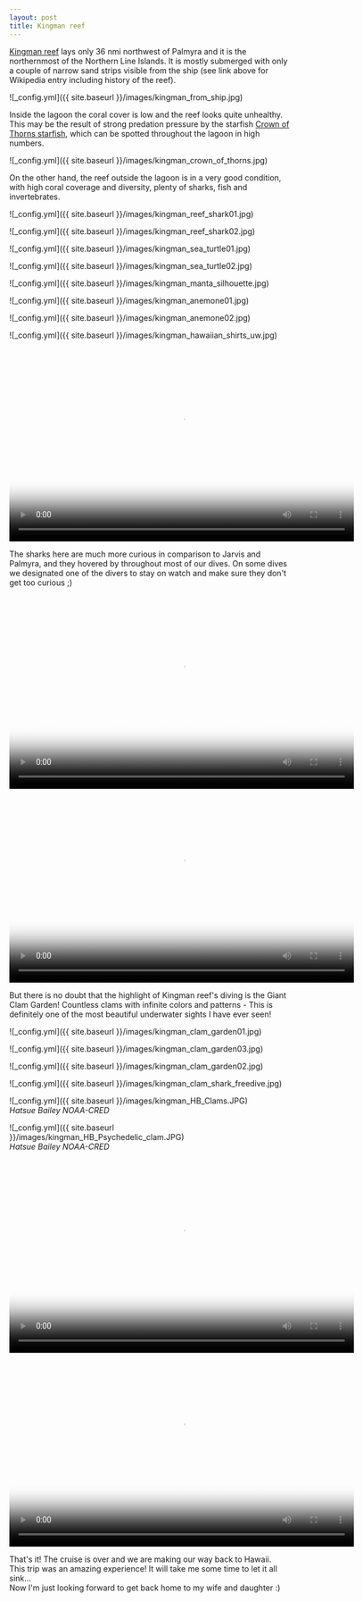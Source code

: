 ```yaml
---
layout: post
title: Kingman reef
---
```


[Kingman reef](http://en.wikipedia.org/wiki/Kingman_Reef) lays only 36 nmi northwest of Palmyra and it is the northernmost of the Northern Line Islands. It is mostly submerged with only a couple of narrow sand strips visible from the ship (see link above for Wikipedia entry including history of the reef).  

![_config.yml]({{ site.baseurl }}/images/kingman_from_ship.jpg)  

Inside the lagoon the coral cover is low and the reef looks quite unhealthy. This may be the result of strong predation pressure by the starfish [Crown of Thorns starfish](http://en.wikipedia.org/wiki/Crown-of-thorns_starfish), which can be spotted throughout the lagoon in high numbers.  

![_config.yml]({{ site.baseurl }}/images/kingman_crown_of_thorns.jpg)  

On the other hand, the reef outside the lagoon is in a very good condition, with high coral coverage and diversity, plenty of sharks, fish and invertebrates.

![_config.yml]({{ site.baseurl }}/images/kingman_reef_shark01.jpg)  

![_config.yml]({{ site.baseurl }}/images/kingman_reef_shark02.jpg)  

![_config.yml]({{ site.baseurl }}/images/kingman_sea_turtle01.jpg)  

![_config.yml]({{ site.baseurl }}/images/kingman_sea_turtle02.jpg)  

![_config.yml]({{ site.baseurl }}/images/kingman_manta_silhouette.jpg)  

![_config.yml]({{ site.baseurl }}/images/kingman_anemone01.jpg)  

![_config.yml]({{ site.baseurl }}/images/kingman_anemone02.jpg)  

![_config.yml]({{ site.baseurl }}/images/kingman_hawaiian_shirts_uw.jpg)  


<video poster="/images/kingman_reef_poster.jpg" width="618" height="347" controls preload>
    <source src="/images/kingman_reef.mp4" media="only screen and (min-device-width: 568px)"></source>
    <source src="/images/kingman_reef.iphone.mp4" media="only screen and (max-device-width: 568px)"></source>
</video>


The sharks here are much more curious in comparison to Jarvis and Palmyra, and they hovered by throughout most of our dives. On some dives we designated one of the divers to stay on watch and make sure they don't get too curious ;)


<video poster="/images/kingman_reef_sharks_poster.jpg" width="618" height="347" controls preload>
    <source src="/images/kingman_reef_sharks.mp4" media="only screen and (min-device-width: 568px)"></source>
    <source src="/images/kingman_reef_sharks.iphone.mp4" media="only screen and (max-device-width: 568px)"></source>
</video>


<video poster="/images/kingman_curious_sharks_poster.jpg" width="618" height="347" controls preload>
    <source src="/images/kingman_curious_sharks.mp4" media="only screen and (min-device-width: 568px)"></source>
    <source src="/images/kingman_curious_sharks.iphone.mp4" media="only screen and (max-device-width: 568px)"></source>
</video>


But there is no doubt that the highlight of Kingman reef's diving is the Giant Clam Garden! Countless clams with infinite colors and patterns - This is definitely one of the most beautiful underwater sights I have ever seen!

![_config.yml]({{ site.baseurl }}/images/kingman_clam_garden01.jpg)  

![_config.yml]({{ site.baseurl }}/images/kingman_clam_garden03.jpg)  

![_config.yml]({{ site.baseurl }}/images/kingman_clam_garden02.jpg)  

![_config.yml]({{ site.baseurl }}/images/kingman_clam_shark_freedive.jpg)  

![_config.yml]({{ site.baseurl }}/images/kingman_HB_Clams.JPG)  
_Hatsue Bailey NOAA-CRED_  

![_config.yml]({{ site.baseurl }}/images/kingman_HB_Psychedelic_clam.JPG)  
_Hatsue Bailey NOAA-CRED_  


<video poster="/images/kingman_clam_garden_poster.jpg" width="618" height="347" controls preload>
    <source src="/images/kingman_clam_garden.mp4" media="only screen and (min-device-width: 568px)"></source>
    <source src="/images/kingman_clam_garden.iphone.mp4" media="only screen and (max-device-width: 568px)"></source>
</video>


<video poster="/images/kingman_shark_clam_garden_poster.jpg" width="618" height="347" controls preload>
    <source src="/images/kingman_shark_clam_garden.mp4" media="only screen and (min-device-width: 568px)"></source>
    <source src="/images/kingman_shark_clam_garden.iphone.mp4" media="only screen and (max-device-width: 568px)"></source>
</video>

That's it! The cruise is over and we are making our way back to Hawaii.  
This trip was an amazing experience! It will take me some time to let it all sink...  
Now I'm just looking forward to get back home to my wife and daughter :)  
